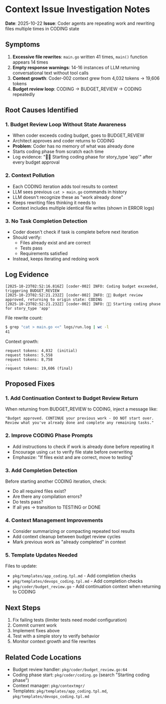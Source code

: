 # Context Issue Investigation Notes

**Date**: 2025-10-22
**Issue**: Coder agents are repeating work and rewriting files multiple times in CODING state

## Symptoms

1. **Excessive file rewrites**: `main.go` written 41 times, `main()` function appears 14 times
2. **Empty response warnings**: 14-16 instances of LLM returning conversational text without tool calls
3. **Context growth**: Coder-002 context grew from 4,032 tokens → 19,606 tokens
4. **Budget review loop**: CODING → BUDGET_REVIEW → CODING repeatedly

## Root Causes Identified

### 1. Budget Review Loop Without State Awareness
- When coder exceeds coding budget, goes to BUDGET_REVIEW
- Architect approves and coder returns to CODING
- **Problem**: Coder has no memory of what was already done
- Starts coding phase from scratch each time
- Log evidence: "🧑‍💻 Starting coding phase for story_type 'app'" after every budget approval

### 2. Context Pollution
- Each CODING iteration adds tool results to context
- LLM sees previous `cat > main.go` commands in history
- LLM doesn't recognize these as "work already done"
- Keeps rewriting files thinking it needs to
- Context includes multiple identical file writes (shown in ERROR logs)

### 3. No Task Completion Detection
- Coder doesn't check if task is complete before next iteration
- Should verify:
  - Files already exist and are correct
  - Tests pass
  - Requirements satisfied
- Instead, keeps iterating and redoing work

## Log Evidence

```
[2025-10-23T02:52:16.816Z] [coder-002] INFO: Coding budget exceeded, triggering BUDGET_REVIEW
[2025-10-23T02:52:21.232Z] [coder-002] INFO: 🧑‍💻 Budget review approved, returning to origin state: CODING
[2025-10-23T02:52:21.232Z] [coder-002] INFO: 🧑‍💻 Starting coding phase for story_type 'app'
```

File rewrite count:
```bash
$ grep "cat > main.go <<" logs/run.log | wc -l
41
```

Context growth:
```
request tokens: 4,032  (initial)
request tokens: 5,558
request tokens: 8,758
...
request tokens: 19,606 (final)
```

## Proposed Fixes

### 1. Add Continuation Context to Budget Review Return
When returning from BUDGET_REVIEW to CODING, inject a message like:
```
"Budget approved. CONTINUE your previous work - DO NOT start over. Review what you've already done and complete any remaining tasks."
```

### 2. Improve CODING Phase Prompts
- Add instructions to check if work is already done before repeating it
- Encourage using `cat` to verify file state before overwriting
- Emphasize: "If files exist and are correct, move to testing"

### 3. Add Completion Detection
Before starting another CODING iteration, check:
- Do all required files exist?
- Are there any compilation errors?
- Do tests pass?
- If all yes → transition to TESTING or DONE

### 4. Context Management Improvements
- Consider summarizing or compacting repeated tool results
- Add context cleanup between budget review cycles
- Mark previous work as "already completed" in context

### 5. Template Updates Needed
Files to update:
- `pkg/templates/app_coding.tpl.md` - Add completion checks
- `pkg/templates/devops_coding.tpl.md` - Add completion checks
- `pkg/coder/budget_review.go` - Add continuation context when returning to CODING

## Next Steps

1. Fix failing tests (limiter tests need model configuration)
2. Commit current work
3. Implement fixes above
4. Test with a simple story to verify behavior
5. Monitor context growth and file rewrites

## Related Code Locations

- Budget review handler: `pkg/coder/budget_review.go:64`
- Coding phase start: `pkg/coder/coding.go` (search "Starting coding phase")
- Context manager: `pkg/contextmgr/`
- Templates: `pkg/templates/app_coding.tpl.md`, `pkg/templates/devops_coding.tpl.md`

